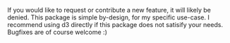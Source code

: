 
 If you would like to request or contribute a new feature, it will likely be denied. This package is simple by-design, for my specific use-case. I recommend using d3 directly if this package does not satisify your needs. Bugfixes are of course welcome :)

